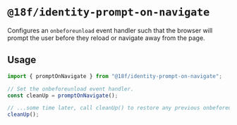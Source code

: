 # `@18f/identity-prompt-on-navigate`

Configures an `onbeforeunload` event handler such that the browser will prompt the user before they reload or navigate away from the page.

## Usage

```js
import { promptOnNavigate } from "@18f/identity-prompt-on-navigate";

// Set the onbeforeunload event handler.
const cleanUp = promptOnNavigate();

// ...some time later, call cleanUp() to restore any previous onbeforeunload handler and cancel any pending timers (this is important).
cleanUp();
```
